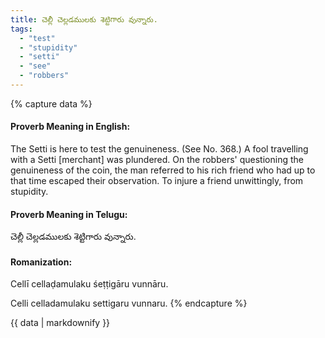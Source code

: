 ```yaml
---
title: చెల్లీ చెల్లడములకు శెట్టిగారు వున్నారు.
tags:
  - "test"
  - "stupidity"
  - "setti"
  - "see"
  - "robbers"
---
```


{% capture data %}
#### Proverb Meaning in English:
The Setti is here to test the genuineness.
(See No. 368.)
A fool travelling with a Setti [merchant] was plundered. On the robbers' questioning the genuineness of the coin, the man referred to his rich friend who had up to that time escaped their observation.
To injure a friend unwittingly, from stupidity.

#### Proverb Meaning in Telugu:
చెల్లీ చెల్లడములకు శెట్టిగారు వున్నారు.

#### Romanization:
Cellī cellaḍamulaku śeṭṭigāru vunnāru.

Celli celladamulaku settigaru vunnaru.
{% endcapture %}

{{ data | markdownify }}

